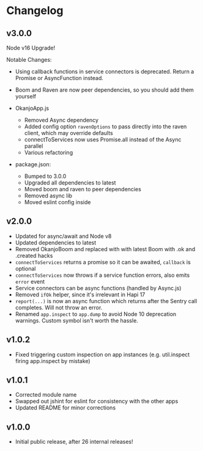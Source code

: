 # Changelog

## v3.0.0
Node v16 Upgrade!

Notable Changes:
- Using callback functions in service connectors is deprecated. Return a Promise or AsyncFunction instead.
- Boom and Raven are now peer dependencies, so you should add them yourself

- OkanjoApp.js
    - Removed Async dependency
    - Added config option `ravenOptions` to pass directly into the raven client, which may override defaults
    - connectToServices now uses Promise.all instead of the Async parallel
    - Various refactoring
- package.json:
    - Bumped to 3.0.0
    - Upgraded all dependencies to latest
    - Moved boom and raven to peer dependencies
    - Removed async lib
    - Moved eslint config inside

## v2.0.0
 * Updated for async/await and Node v8
 * Updated dependencies to latest
 * Removed OkanjoBoom and replaced with with latest Boom with .ok and .created hacks
 * `connectToServices` returns a promise so it can be awaited, `callback` is optional
 * `connectToServices` now throws if a service function errors, also emits `error` event
 * Service connectors can be async functions (handled by Async.js)
 * Removed `ifOk` helper, since it's irrelevant in Hapi 17
 * `report(...)` is now an async function which returns after the Sentry call completes. Will not throw an error.
 * Renamed `app.inspect` to `app.dump` to avoid Node 10 deprecation warnings. Custom symbol isn't worth the hassle.

## v1.0.2
 * Fixed triggering custom inspection on app instances (e.g. util.inspect firing app.inspect by mistake)
 
## v1.0.1
 * Corrected module name
 * Swapped out jshint for eslint for consistency with the other apps
 * Updated README for minor corrections

## v1.0.0
 * Initial public release, after 26 internal releases!
